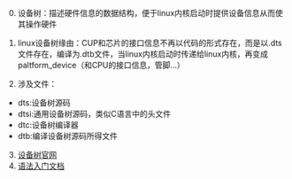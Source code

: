 <!--
 * @Date: 2024-11-08
 * @LastEditors: GoKo Son626
 * @LastEditTime: 2024-11-09
 * @FilePath: /1-STM32MP157/02-Device_tree.md
 * @Description: 
-->
0. 设备树：描述硬件信息的数据结构，便于linux内核启动时提供设备信息从而使其操作硬件

1. linux设备树缘由：CUP和芯片的接口信息不再以代码的形式存在，而是以.dts文件存在，编译为.dtb文件，当linux内核启动时传递给linux内核，再变成paltform_device（和CPU的接口信息，管脚...）

2. 涉及文件：
-  dts:设备树源码
-  dtsi:通用设备树源码，类似C语言中的头文件
-  dtc:设备树编译器
-  dtb:编译设备树源码所得文件

3. [设备树官网](www.devicetreee.rog)
4. [语法入门文档](https://elinux.org/Device_Tree_Usage)
